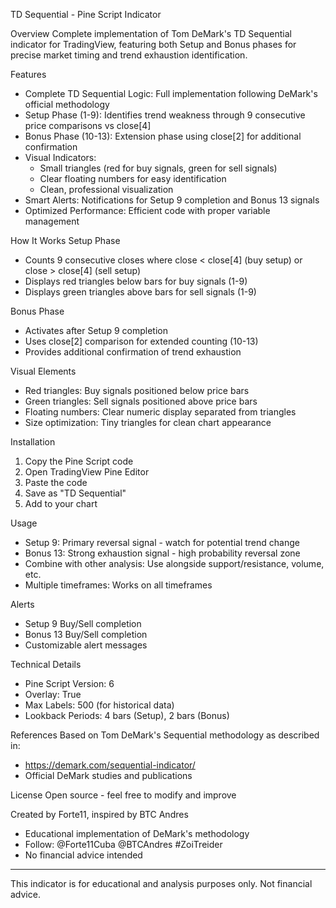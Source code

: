 TD Sequential - Pine Script Indicator

Overview
Complete implementation of Tom DeMark's TD Sequential indicator for TradingView, featuring both Setup and Bonus phases for precise market timing and trend exhaustion identification.

Features
- Complete TD Sequential Logic: Full implementation following DeMark's official methodology
- Setup Phase (1-9): Identifies trend weakness through 9 consecutive price comparisons vs close[4]
- Bonus Phase (10-13): Extension phase using close[2] for additional confirmation
- Visual Indicators:
  - Small triangles (red for buy signals, green for sell signals)
  - Clear floating numbers for easy identification
  - Clean, professional visualization
- Smart Alerts: Notifications for Setup 9 completion and Bonus 13 signals
- Optimized Performance: Efficient code with proper variable management

How It Works
Setup Phase
- Counts 9 consecutive closes where close < close[4] (buy setup) or close > close[4] (sell setup)
- Displays red triangles below bars for buy signals (1-9)
- Displays green triangles above bars for sell signals (1-9)

Bonus Phase
- Activates after Setup 9 completion
- Uses close[2] comparison for extended counting (10-13)
- Provides additional confirmation of trend exhaustion

Visual Elements
- Red triangles: Buy signals positioned below price bars
- Green triangles: Sell signals positioned above price bars
- Floating numbers: Clear numeric display separated from triangles
- Size optimization: Tiny triangles for clean chart appearance

Installation
1. Copy the Pine Script code
2. Open TradingView Pine Editor
3. Paste the code
4. Save as "TD Sequential"
5. Add to your chart

Usage
- Setup 9: Primary reversal signal - watch for potential trend change
- Bonus 13: Strong exhaustion signal - high probability reversal zone
- Combine with other analysis: Use alongside support/resistance, volume, etc.
- Multiple timeframes: Works on all timeframes

Alerts
- Setup 9 Buy/Sell completion
- Bonus 13 Buy/Sell completion
- Customizable alert messages

Technical Details
- Pine Script Version: 6
- Overlay: True
- Max Labels: 500 (for historical data)
- Lookback Periods: 4 bars (Setup), 2 bars (Bonus)

References
Based on Tom DeMark's Sequential methodology as described in:
- https://demark.com/sequential-indicator/
- Official DeMark studies and publications

License
Open source - feel free to modify and improve

Created by Forte11, inspired by BTC Andres
- Educational implementation of DeMark's methodology
- Follow: @Forte11Cuba @BTCAndres #ZoiTreider
- No financial advice intended

---
This indicator is for educational and analysis purposes only. Not financial advice.
